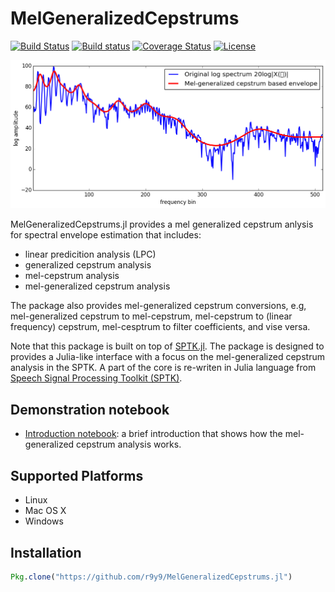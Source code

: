 # MelGeneralizedCepstrums

[![Build Status](https://travis-ci.org/r9y9/MelGeneralizedCepstrums.jl.svg?branch=master)](https://travis-ci.org/r9y9/MelGeneralizedCepstrums.jl)
[![Build status](https://ci.appveyor.com/api/projects/status/gr17ty0m7fagqsh5/branch/master?svg=true)](https://ci.appveyor.com/project/r9y9/melgeneralizedcepstrums-jl/branch/master)
[![Coverage Status](https://coveralls.io/repos/r9y9/MelGeneralizedCepstrums.jl/badge.svg?branch=master)](https://coveralls.io/r/r9y9/MelGeneralizedCepstrums.jl?branch=master)
[![License](http://img.shields.io/badge/license-MIT-brightgreen.svg?style=flat)](LICENSE.md)

![](examples/mel-generalized-cepstrum.png)

MelGeneralizedCepstrums.jl provides a mel generalized cepstrum anlysis for spectral envelope estimation that includes:

- linear predicition analysis (LPC)
- generalized cepstrum analysis
- mel-cepstrum analysis
- mel-generalized cepstrum analysis

The package also provides mel-generalized cepstrum conversions, e.g, mel-generalized cepstrum to mel-cepstrum, mel-cepstrum to (linear frequency) cepstrum, mel-cesptrum to filter coefficients, and vise versa.

Note that this package is built on top of [SPTK.jl](https://github.com/r9y9/SPTK.jl). The package is designed to provides a Julia-like interface with a focus on the mel-generalized cepstrum analysis in the SPTK. A part of the core is re-writen in Julia language from [Speech Signal Processing Toolkit (SPTK)](http://sp-tk.sourceforge.net/).

## Demonstration notebook

- [Introduction notebook](https://github.com/r9y9/MelGeneralizedCepstrums.jl/blob/master/examples/Introduction%20to%20MelGeneralizedCeptrums.jl.ipynb): a brief introduction that shows how the mel-generalized cepstrum analysis works.

## Supported Platforms

- Linux
- Mac OS X
- Windows

## Installation

```julia
Pkg.clone("https://github.com/r9y9/MelGeneralizedCepstrums.jl")
```
